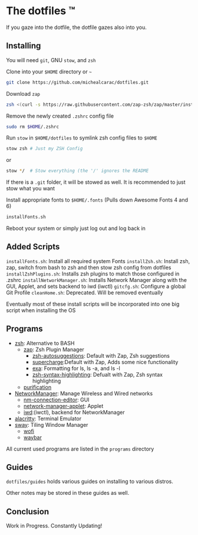 # The dotfiles :tm:

If you gaze into the dotfile, the dotfile gazes also into you.

## Installing

You will need `git`, GNU `stow`, and `zsh`

Clone into your `$HOME` directory or `~`

```bash
git clone https://github.com/michealcarac/dotfiles.git
```

Download `zap`

```bash
zsh <(curl -s https://raw.githubusercontent.com/zap-zsh/zap/master/install.zsh) --branch release-v1
```

Remove the newly created `.zshrc` config file

```bash
sudo rm $HOME/.zshrc
```

Run `stow` in `$HOME/dotfiles` to symlink zsh config files to `$HOME` 

```bash
stow zsh # Just my ZSH Config
```

or

```bash
stow */  # Stow everything (the '/' ignores the README
```

If there is a `.git` folder, it will be stowed as well. It is recommended to just stow what you want

Install appropriate fonts to `$HOME/.fonts` (Pulls down Awesome Fonts 4 and 6)

```bash
installFonts.sh
```

Reboot your system or simply just log out and log back in

## Added Scripts

`installFonts.sh`: Install all required system Fonts
`installZsh.sh`: Install zsh, zap, switch from bash to zsh and then stow zsh config from dotfiles 
`installZshPlugins.sh`: Installs zsh plugins to match those configured in .zshrc
`installNetworkManager.sh`: Installs Network Manager along with the GUI, Applet, and sets backend to iwd (iwctl)
`gitcfg.sh`: Configure a global Git Profile
`cleanHome.sh`: Deprecated. Will be removed eventually

Eventually most of these install scripts will be incorporated into one big script when installing the OS

## Programs

* [zsh](https://github.com/zsh-users/zsh): Alternative to BASH
    * [zap](https://github.com/zap-zsh/zap): Zsh Plugin Manager
        * [zsh-autosuggestions](https://github.com/zsh-users/zsh-autosuggestions): Default with Zap, Zsh suggestions
        * [supercharge](https://github.com/zap-zsh/supercharge):Default with Zap, Adds some nice functionality
        * [exa](https://github.com/zap-zsh/exa): Formatting for ls, ls -a, and ls -l 
        * [zsh-syntax-highlighting](https://github.com/zsh-users/zsh-syntax-highlighting): Defualt with Zap, Zsh syntax highlighting
    * [purification](https://github.com/Phantas0s/purification)	
* [NetworkManager](https://wiki.archlinux.org/title/NetworkManager): Manage Wireless and Wired networks
    * [nm-connection-editor](https://archlinux.org/packages/extra/x86_64/nm-connection-editor/): GUI
    * [network-manager-applet](https://archlinux.org/packages/extra/x86_64/network-manager-applet/): Applet
    * [iwd](https://wiki.archlinux.org/title/Iwd):(iwctl), backend for NetworkManager
* [alacritty](https://github.com/alacritty/alacritty): Terminal Emulator
* [sway](https://github.com/swaywm/sway): Tiling Window Manager
    * [wofi](https://man.archlinux.org/man/wofi.1.en)
    * [waybar](https://github.com/Alexays/Waybar)

All current used programs are listed in the `programs` directory

## Guides

`dotfiles/guides` holds various guides on installing to various distros. 
 
Other notes may be stored in these guides as well.

## Conclusion

Work in Progress.
Constantly Updating!
